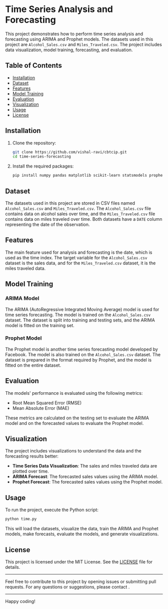 # Time Series Analysis and Forecasting

This project demonstrates how to perform time series analysis and forecasting using ARIMA and Prophet models. The datasets used in this project are `Alcohol_Sales.csv` and `Miles_Traveled.csv`. The project includes data visualization, model training, forecasting, and evaluation.

## Table of Contents

- [Installation](#installation)
- [Dataset](#dataset)
- [Features](#features)
- [Model Training](#model-training)
- [Evaluation](#evaluation)
- [Visualization](#visualization)
- [Usage](#usage)
- [License](#license)

## Installation

1. Clone the repository:
   ```bash
   git clone https://github.com/vishal-ravi/cbtcip.git
   cd time-series-forecasting
   ```

2. Install the required packages:
   ```bash
   pip install numpy pandas matplotlib scikit-learn statsmodels prophet
   ```

## Dataset

The datasets used in this project are stored in CSV files named `Alcohol_Sales.csv` and `Miles_Traveled.csv`. The `Alcohol_Sales.csv` file contains data on alcohol sales over time, and the `Miles_Traveled.csv` file contains data on miles traveled over time. Both datasets have a `DATE` column representing the date of the observation.

## Features

The main feature used for analysis and forecasting is the date, which is used as the time index. The target variable for the `Alcohol_Sales.csv` dataset is the sales data, and for the `Miles_Traveled.csv` dataset, it is the miles traveled data.

## Model Training

### ARIMA Model

The ARIMA (AutoRegressive Integrated Moving Average) model is used for time series forecasting. The model is trained on the `Alcohol_Sales.csv` dataset. The dataset is split into training and testing sets, and the ARIMA model is fitted on the training set.

### Prophet Model

The Prophet model is another time series forecasting model developed by Facebook. The model is also trained on the `Alcohol_Sales.csv` dataset. The dataset is prepared in the format required by Prophet, and the model is fitted on the entire dataset.

## Evaluation

The models' performance is evaluated using the following metrics:
- Root Mean Squared Error (RMSE)
- Mean Absolute Error (MAE)

These metrics are calculated on the testing set to evaluate the ARIMA model and on the forecasted values to evaluate the Prophet model.

## Visualization

The project includes visualizations to understand the data and the forecasting results better:

- **Time Series Data Visualization**: The sales and miles traveled data are plotted over time.
- **ARIMA Forecast**: The forecasted sales values using the ARIMA model.
- **Prophet Forecast**: The forecasted sales values using the Prophet model.

## Usage

To run the project, execute the Python script:

```python
python time.py
```

This will load the datasets, visualize the data, train the ARIMA and Prophet models, make forecasts, evaluate the models, and generate visualizations.

## License

This project is licensed under the MIT License. See the [LICENSE](LICENSE) file for details.

---

Feel free to contribute to this project by opening issues or submitting pull requests. For any questions or suggestions, please contact .

---

Happy coding!